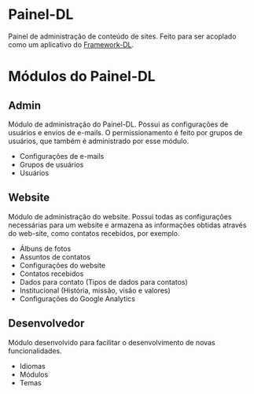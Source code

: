 # Painel-DL

Painel de administração de conteúdo de sites. Feito para ser acoplado como um aplicativo do [Framework-DL](https://github.com/dlepera/framework-dl).

# Módulos do Painel-DL
## Admin

Módulo de administração do Painel-DL. Possui as configurações de usuários e envios de e-mails. O permissionamento é feito por grupos de usuários, que também é administrado por esse módulo.

- Configurações de e-mails
- Grupos de usuários
- Usuários

## Website

Módulo de administração do website. Possui todas as configurações necessárias para um website e armazena as informações obtidas através do web-site, como contatos recebidos, por exemplo.

- Álbuns de fotos
- Assuntos de contatos
- Configurações do website
- Contatos recebidos
- Dados para contato (Tipos de dados para contatos)
- Institucional (História, missão, visão e valores)
- Configurações do Google Analytics

## Desenvolvedor

Módulo desenvolvido para facilitar o desenvolvimento de novas funcionalidades.

- Idiomas
- Módulos
- Temas
